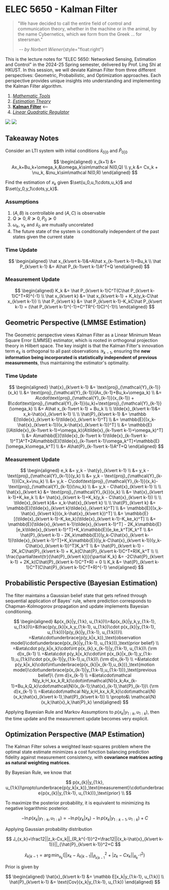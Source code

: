 # ELEC 5650 - Kalman Filter

> "We have decided to call the entire field of control and communication theory, whether in the machine or in the animal, by the name Cybernetics, which we form from the Greek ... for steersman."
>
> &nbsp;_-- by Norbert Wiener_{style="float:right"}

<CenteredImg src="/posts/elec-5650/kf.png" width=75% />

This is the lecture notes for "ELEC 5650: Networked Sensing, Estimation and Control" in the 2024-25 Spring semester, delivered by Prof. Ling Shi at HKUST. In this session, we will deviate Kalman Filter from three different perspectives: Geometric, Probabilistic, and Optimization approaches. Each perspective provides unique insights into understanding and implementing the Kalman Filter algorithm.

1. [_Mathematic Tools_](./math-tools.md)
2. [_Estimation Theory_](./estimation.md)
3. [**Kalman Filter**](./kalman-filter.md) <--
4. [_Linear Quadratic Regulator_](./lqr.md)

<Badges>
<img src="/tags/hkust.svg">
<img src="/tags/sense.svg">
</Badges>

## Takeaway Notes

Consider an LTI system with initial conditions $\hat x_{0\vert0}$ and $\hat P_{0\vert0}$

$$
\begin{aligned}
x_{k+1} &= Ax_k+Bu_k+\omega_k,&\omega_k\sim\mathcal N(0,Q) \\
y_k &= Cx_k + \nu_k, &\nu_k\sim\mathcal N(0,R)
\end{aligned}
$$

Find the estimation of $x_k$ given $\set{u_0,u_1\cdots,u_k}$ and $\set{y_0,y_1\cdots,y_k}$.

### Assumptions

1. $(A,B)$ is controllable and $(A,C)$ is observable
2. $Q\succeq0,R\succeq0,P_0\succeq0$
3. $\omega_k$, $\nu_k$ and $\hat x_0$ are mutually uncorelated
4. The future state of the system is conditionally independent of the past states given the current state

### Time Update

$$
\begin{aligned}
\hat x_{k\vert k-1}&=A\hat x_{k-1\vert k-1}+Bu_k \\
\hat P_{k\vert k-1} &= A\hat P_{k-1\vert k-1}A^T+Q
\end{aligned}
$$

### Measurement Update

$$
\begin{aligned}
K_k &= \hat P_{k\vert k-1}C^T(C\hat P_{k\vert k-1}C^T+R)^{-1} \\
\hat x_{k\vert k} &= \hat x_{k\vert k-1} + K_k(y_k-C\hat x_{k\vert k-1}) \\
\hat P_{k\vert k} &= \hat P_{k\vert k-1}-K_kC\hat P_{k\vert k-1} = (\hat P_{k\vert k-1}^{-1}+C^TR^{-1}C)^{-1}\\
\end{aligned}
$$

## Geometric Perspective (LMMSE Estimation)

The Geometric perspective views Kalman Filter as a Linear Minimum Mean Square Error (LMMSE) estimator, which is rooted in orthogonal projection theory in Hilbert space. The key insight is that the Kalman Filter's innovation term $e_k$ is orthogonal to all past observations $\mathcal{Y}_{k-1}$, ensuring the **new information being incorporated is statistically independent of previous measurements**, thus maintaining the estimator's optimality.

<CenteredImg src="/posts/elec-5650/lmmse.png" width = 80% />

### Time Update

$$
\begin{aligned}
\hat{x}_{k\vert k-1} &= \text{proj}_{\mathcal{Y}_{k-1}}(x_k) \\
&= \text{proj}_{\mathcal{Y}_{k-1}}(Ax_{k-1}+Bu_k+\omega_k) \\
&= A\cdot\text{proj}_{\mathcal{Y}_{k-1}}(x_{k-1}) + B\cdot\text{proj}_{\mathcal{Y}_{k-1}}(u_k)+\text{proj}_{\mathcal{Y}_{k-1}}(\omega_k) \\
&= A\hat x_{k-1\vert k-1} + Bu_k \\
\\
\tilde{x}_{k\vert k-1}&= x_k-\hat{x}_{k\vert k-1} \\
\\
\hat{P}_{k\vert k-1} &= \mathbb E[\tilde{x}_{k\vert k-1}\tilde{x}_{k\vert k-1}^T] \\
&= \mathbb{E}[(x_k-\hat{x}_{k\vert k-1})(x_k-\hat{x}_{k\vert k-1})^T] \\
&= \mathbb{E}[(A\tilde{x}_{k-1\vert k-1}+\omega_k)(A\tilde{x}_{k-1\vert k-1}+\omega_k)^T] \\
&= A\mathbb{E}[\tilde{x}_{k-1\vert k-1}\tilde{x}_{k-1\vert k-1}^T]A^T+2A\mathbb{E}[\tilde{x}_{k-1\vert k-1}\omega_k^T]+\mathbb{E}[\omega_k\omega_k^T] \\
&= A\hat{P}_{k-1\vert k-1}A^T+Q
\end{aligned}
$$

### Measurement Update

$$
\begin{aligned}
e_k &= y_k - \hat{y}_{k\vert k-1} \\
&= y_k - \text{proj}_{\mathcal{Y}_{k-1}}(y_k) \\
&= y_k - \text{proj}_{\mathcal{Y}_{k-1}}(Cx_k+\nu_k) \\
&= y_k - C\cdot\text{proj}_{\mathcal{Y}_{k-1}}(x_k)-\text{proj}_{\mathcal{Y}_{k-1}}(\nu_k) \\
&= y_k - C\hat{x}_{k\vert k-1} \\
\\
\hat{x}_{k\vert k} &= \text{proj}_{\mathcal{Y}_{k}}(x_k) \\
&= \hat{x}_{k\vert k-1}+K_ke_k \\
&= \hat{x}_{k\vert k-1}+K_k(y_k - C\hat{x}_{k\vert k-1}) \\
\\
\tilde{x}_{k\vert k}&= x_k-\hat{x}_{k\vert k} \\
\\
\hat{P}_{k\vert k} &= \mathbb{E}[\tilde{x}_{k\vert k}\tilde{x}_{k\vert k}^T] \\
&= \mathbb{E}[(x_k-\hat{x}_{k\vert k})(x_k-\hat{x}_{k\vert k})^T] \\
&= \mathbb{E}[(\tilde{x}_{k\vert k-1}-K_ke_k)(\tilde{x}_{k\vert k-1}-K_ke_k)^T] \\
&= \mathbb{E}[\tilde{x}_{k\vert k-1}\tilde{x}_{k\vert k-1}^T] - 2K_k\mathbb{E}[e_k\tilde{x}_{k\vert k-1}^T]+K_k\mathbb{E}[e_ke_k^T]K_k^T \\
&= \hat{P}_{k\vert k-1} - 2K_k\mathbb{E}[(y_k-C\hat{x}_{k\vert k-1})\tilde{x}_{k\vert k-1}^T]+K_k\mathbb{E}[(y_k-C\hat{x}_{k\vert k-1})(y_k-C\hat{x}_{k\vert k-1})^T]K_k^T \\
&= \hat{P}_{k\vert k-1} - 2K_kC\hat{P}_{k\vert k-1} + K_k(C\hat{P}_{k\vert k-1}C^T+R)K_k^T \\
\\
\frac{\partial\text{tr}(\hat{P}_{k\vert k})}{\partial K_k} &= -2C\hat{P}_{k\vert k-1} + 2K_k(C\hat{P}_{k\vert k-1}C^T+R) = 0 \\
K_k &= \hat{P}_{k\vert k-1}C^T(C\hat{P}_{k\vert k-1}C^T+R)^{-1}
\end{aligned}
$$

## Probabilistic Perspective (Bayesian Estimation)

The filter maintains a Gaussian belief state that gets refined through sequential application of Bayes' rule, where prediction corresponds to Chapman-Kolmogorov propagation and update implements Bayesian conditioning.

$$
\begin{aligned}
&p(x_{k}|y_{1:k}, u_{1:k})\\=&p(x_{k}|y_k,y_{1:k-1}, u_{1:k})\\=&\frac{p(y_{k}|x_k,y_{1:k-1}, u_{1:k})\cdot p(x_{k}|y_{1:k-1}, u_{1:k})}{p(y_{k}|y_{1:k-1}, u_{1:k})}\\
=&\eta\cdot\underbrace{p(y_k|x_k)}_\text{observation model}\cdot\underbrace{p(x_{k}|y_{1:k-1}, u_{1:k})}_\text{prior belief} \\
=&\eta\cdot p(y_k|x_k)\cdot\int p(x_{k},x_{k-1}|y_{1:k-1}, u_{1:k})\ {\rm d}x_{k-1} \\
=&\eta\cdot p(y_k|x_k)\cdot\int p(x_{k}|x_{k-1},y_{1:k-1},u_{1:k})\cdot p(x_{k-1}|y_{1:k-1},u_{1:k})\ {\rm d}x_{k-1} \\
=&\eta\cdot p(y_k|x_k)\cdot\int\underbrace{p(x_{k}|x_{k-1},u_{k})}_\text{motion model}\cdot\underbrace{p(x_{k-1}|y_{1:k-1},u_{1:k-1})}_\text{previous belief}\ {\rm d}x_{k-1} \\
=&\eta\cdot\mathcal N(y_k;H_kx_k,R_k)\cdot\int\mathcal{N}(x_k;Ax_{k-1}+Bu_k,Q_k)\cdot\mathcal{N}(x_{k-1};\hat{x}_{k-1},\hat{P}_{k-1})\ {\rm d}x_{k-1} \\
=&\eta\cdot\mathcal N(y_k;H_kx_k,R_k)\cdot\mathcal{N}(x_k;\hat{x}_{k\vert k-1},\hat{P}_{k\vert k-1}) \\
\propto&\ \mathcal{N}(x_k;\hat{x}_k,\hat{P}_k)
\end{aligned}
$$

Applying Bayesian Rule and Markov Assumptions to $p(x_k|y_{1:k},u_{1:k})$, then the time update and the measurement update becomes very explicit.

## Optimization Perspective (MAP Estimation)

The Kalman Filter solves a weighted least-squares problem where the optimal state estimate minimizes a cost function balancing prediction fidelity against measurement consistency, with **covariance matrices acting as natural weighting matrices**.

By Bayesian Rule, we know that

$$
p(x_{k}|y_{1:k}, u_{1:k})\propto\underbrace{p(y_k|x_k)}_\text{measurement}\cdot\underbrace{p(x_{k}|y_{1:k-1}, u_{1:k})}_\text{prior} \\
$$

To maximize the posterior probability, it is equivalent to minimizing its negative logarithmic posterior.

$$
-\ln{p(x_{k}|y_{1:k}, u_{1:k})}=-\ln{p(y_k|x_k)}-\ln{p(x_{k}|y_{1:k-1}, u_{1:k})}+C
$$

Applying Gaussian probability distribution

$$
J_{x_k}=\frac12||z_k-Cx_k||_{R_k^{-1}}^2+\frac12||{x_k-\hat{x}_{k\vert k-1}}||_{\hat{P}_{k\vert k-1}}^2+C
$$

$$
\hat{x}_{k\vert k-1}=\arg\min_{x_k}\left(||{x_k-\hat{x}_{k\vert k-1}}||_{\hat{P}_{k\vert k-1}}^2+|z_k-Cx_k||_{R_k^{-1}}^2\right)
$$

Prior is given by

$$
\begin{aligned}
\hat{x}_{k\vert k-1} &= \mathbb E[x_k|y_{1:k-1}, u_{1:k}] \\
\hat{P}_{k\vert k-1} &= \text{Cov}(x_k|y_{1:k-1}, u_{1:k})
\end{aligned}
$$

